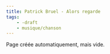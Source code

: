 ```yaml
---
title: Patrick Bruel - Alors regarde
tags:
    - -draft
    - musique/chanson
---
```


Page créée automatiquement, mais vide.
